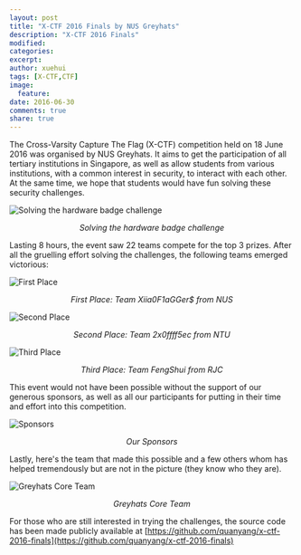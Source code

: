 ```yaml
---
layout: post
title: "X-CTF 2016 Finals by NUS Greyhats"
description: "X-CTF 2016 Finals"
modified:
categories: 
excerpt:
author: xuehui 
tags: [X-CTF,CTF]
image:
  feature:
date: 2016-06-30
comments: true
share: true
---
```


The Cross-Varsity Capture The Flag (X-CTF) competition held on 18 June 2016 was organised by NUS Greyhats. It aims to get the participation of all tertiary institutions in Singapore, as well as allow students from various institutions, with a common interest in security, to interact with each other. At the same time, we hope that students would have fun solving these security challenges.

![Solving the hardware badge challenge](/write-ups/resources/images/xctf/01.JPG)
*<center>Solving the hardware badge challenge</center>*  

Lasting 8 hours, the event saw 22 teams compete for the top 3 prizes. After all the gruelling effort solving the challenges, the following teams emerged victorious:  

![First Place](/write-ups/resources/images/xctf/first.jpg)
*<center>First Place: Team Xiia0F1aGGer$ from NUS</center>*  

![Second Place](/write-ups/resources/images/xctf/second.jpg)
*<center>Second Place: Team 2x0ffff5ec from NTU</center>*  

![Third Place](/write-ups/resources/images/xctf/third.jpg)
*<center>Third Place: Team FengShui from RJC</center>*  

This event would not have been possible without the support of our generous sponsors, as well as all our participants for putting in their time and effort into this competition.  

![Sponsors](/write-ups/resources/images/xctf/sponsors2.jpg)
*<center>Our Sponsors</center>*

Lastly, here's the team that made this possible and a few others whom has helped tremendously but are not in the picture (they know who they are).

![Greyhats Core Team](/write-ups/resources/images/xctf/group_photo.jpg)
*<center>Greyhats Core Team</center>*  

For those who are still interested in trying the challenges, the source code has been made publicly available at [https://github.com/quanyang/x-ctf-2016-finals](https://github.com/quanyang/x-ctf-2016-finals)

